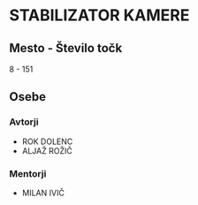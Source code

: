 # STABILIZATOR KAMERE
## Mesto - Število točk
8 - 151
## Osebe
### Avtorji
 * ROK DOLENC
 * ALJAŽ ROŽIČ
### Mentorji
 * MILAN IVIČ